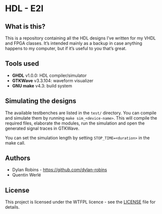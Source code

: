 # HDL - E2I

## What is this?

This is a repository containing all the HDL designs I’ve written for my VHDL and FPGA classes. It’s intended mainly as a backup in case anything happens to my computer, but if it’s useful to you that’s great.

## Tools used

- **GHDL** v1.0.0: HDL compiler/simulator
- **GTKWave** v3.3.104: waveform visualizer
- **GNU make** v4.3: build system

## Simulating the designs

The available testbenches are listed in the `test/` directory. You can compile and simulate them by running `make sim_<device-name>`. This will compile the required files, elaborate the modules, run the simulation and open the generated signal traces in GTKWave.

You can set the simulation length by setting `STOP_TIME=<duration>` in the make call.

## Authors

- Dylan Robins - https://github.com/dylan-robins
- Quentin Werlé

## License

This project is licensed under the WTFPL licence - see the [LICENSE](https://github.com/dylan-robins/programmation-E2I3/blob/master/LICENCE) file for details.